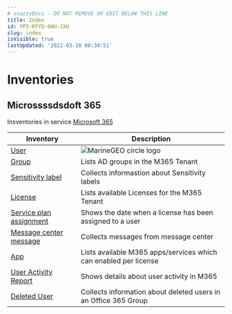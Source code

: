 ```yaml
---
# snazzyDocs - DO NOT REMOVE OR EDIT BELOW THIS LINE
title: Index
id: YP5-KFYD-6WU-JXU
slug: index
isVisible: true
lastUpdated: '2022-03-10 00:30:51'
---
```

<h1>Inventories</h1>
<h2>Microssssdsdoft 365</h2>
<p>Insventories in service <a href="/governance/technical-documentation/references/inventory/Office365Groups">Microsoft 365</a></p>
<table>
<thead>
<tr>
<th>Inventory</th>
<th>Description</th>
</tr>
</thead>
<tbody>
<tr>
<td><a href="/governance/technical-documentation/references/inventory/Office365Groups/userentity">User</a></td>
<td><img alt="MarineGEO circle logo" src="https://img.search.brave.com/DXLLbCEkOuFFiDkji5ZiAYLXMBPdh_t9STxTqdFQUZw/rs:fit:1024:640:1/g:ce/aHR0cHM6Ly93d3cu/d2FsbHBhcGVyczEz/LmNvbS93cC1jb250/ZW50L3VwbG9hZHMv/MjAyMC8wMi9TdW5y/aXNlLW92ZXItdGhl/LXNlYS1yZWQtY2xv/dWRzLWhvcml6b24t/aW1hZ2UtZm9yLXdh/bGxwYXBlcnMtSGQt/MTAyNHg2NDAuanBn" title="MarineGEO logo" /></td>
</tr>
<tr>
<td><a href="/governance/technical-documentation/references/inventory/Office365Groups/groupentity">Group</a></td>
<td>Lists AD groups in the M365 Tenant</td>
</tr>
<tr>
<td><a href="/governance/technical-documentation/references/inventory/Office365Groups/sensitivitylabelentity">Sensitivity label</a></td>
<td>Collects informastion about Sensitivity labels</td>
</tr>
<tr>
<td><a href="/governance/technical-documentation/references/inventory/Office365Groups/licenseentity">License</a></td>
<td>Lists available Licenses for the M365 Tenant</td>
</tr>
<tr>
<td><a href="/governance/technical-documentation/references/inventory/Office365Groups/serviceplanassignmententity">Service plan assignment</a></td>
<td>Shows the date when a license has been assigned to a user</td>
</tr>
<tr>
<td><a href="/governance/technical-documentation/references/inventory/Office365Groups/messagecenterentity">Message center message</a></td>
<td>Collects messages from message center</td>
</tr>
<tr>
<td><a href="/governance/technical-documentation/references/inventory/Office365Groups/serviceplanentity">App</a></td>
<td>Lists available M365 apps/services which can enabled per license</td>
</tr>
<tr>
<td><a href="/governance/technical-documentation/references/inventory/Office365Groups/useractivityentity">User Activity Report</a></td>
<td>Shows details about user activity in M365</td>
</tr>
<tr>
<td><a href="/governance/technical-documentation/references/inventory/Office365Groups/deleteduserentity">Deleted User</a></td>
<td>Collects information about deleted users in an Office 365 Group</td>
</tr>
</tbody>
</table>